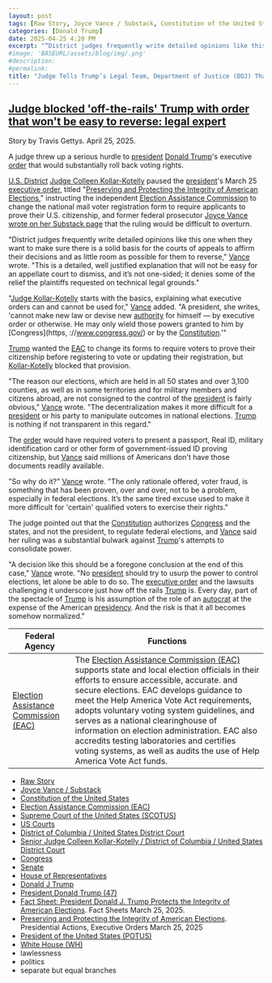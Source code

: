 ```yaml
---
layout: post
tags: [Raw Story, Joyce Vance / Substack, Constitution of the United States, Election Assistance Commission (EAC), Supreme Court of the United States (SCOTUS), US Courts, District of Columbia / United States District Court, Senior Judge Colleen Kollar-Kotelly / District of Columbia / United States District Court, Congress, Senate, House of Representatives, Donald J Trump, President Donald Trump (47), Fact Sheet: President Donald J. Trump Protects the Integrity of American Elections. Fact Sheets March 25 2025., Preserving and Protecting the Integrity of American Elections. Presidential Actions Executive Orders March 25 2025, President of the United States (POTUS), White House (WH), lawlessness, politics, separate but equal branches]
categories: [Donald Trump]
date: 2025-04-25 4:20 PM
excerpt: "“District judges frequently write detailed opinions like this one when they want to make sure there is a solid basis for the courts of appeals to affirm their decisions and as little room as possible for them to reverse. This is a detailed, well justified explanation that will not be easy for an appellate court to dismiss, and it’s not one-sided; it denies some of the relief the plaintiffs requested on technical legal grounds.” – Joyce Vance, Law Prof, MSNBC/NBC Legal Analyst" 
#image: 'BASEURL/assets/blog/img/.png'
#description:
#permalink:
title: "Judge Tells Trump’s Legal Team, Department of Justice (DOJ) That He Cannot Create Law!"
---
```



## [Judge blocked 'off-the-rails' Trump with order that won't be easy to reverse: legal expert](https://www.rawstory.com/judge-2671843169/)

Story by Travis Gettys. April 25, 2025.

A judge threw up a serious hurdle to [president](https://www.whitehouse.gov/) [Donald Trump](https://www.donaldjtrump.com/)'s executive [order](https://www.rawstory.com/five-alarm-fire-expert-warns-trump-s-new-bully-tactic-is-on-2026-election/?) that would substantially roll back voting rights.

[U.S. District](https://www.dcd.uscourts.gov/) [Judge Colleen Kollar-Kotelly](https://www.dcd.uscourts.gov/content/senior-judge-colleen-kollar-kotelly) paused the [president](https://www.whitehouse.gov/)'s March 25 [executive order](https://www.whitehouse.gov/presidential-actions/2025/03/preserving-and-protecting-the-integrity-of-american-elections/), titled "[Preserving and Protecting the Integrity of American Elections](https://www.whitehouse.gov/presidential-actions/2025/03/preserving-and-protecting-the-integrity-of-american-elections/)," instructing the independent [Election Assistance Commission](http://www.eac.gov/) to change the national mail voter registration form to require applicants to prove their U.S. citizenship, and former federal prosecutor [Joyce Vance wrote on her Substack page](https://joycevance.substack.com/p/the-executive-order-to-end-voting?r=yzqcr&triedRedirect=true) that the ruling would be difficult to overturn.

"District judges frequently write detailed opinions like this one when they want to make sure there is a solid basis for the courts of appeals to affirm their decisions and as little room as possible for them to reverse," [Vance](https://substack.com/@joycevance) wrote. "This is a detailed, well justified explanation that will not be easy for an appellate court to dismiss, and it’s not one-sided; it denies some of the relief the plaintiffs requested on technical legal grounds."

"[Judge Kollar-Kotelly](https://www.dcd.uscourts.gov/content/senior-judge-colleen-kollar-kotelly) starts with the basics, explaining what executive orders can and cannot be used for," [Vance](https://substack.com/@joycevance) added. "A president, she writes, 'cannot make new law or devise new [authority](https://www.rawstory.com/trump-voting-rights-executive-order/?) for himself — by executive order or otherwise. He may only wield those powers granted to him by [Congress](https, ://www.congress.gov/) or by the [Constitution](https://constitution.congress.gov/).'"

[Trump](https://www.donaldjtrump.com/) wanted the [EAC](http://www.eac.gov/) to change its forms to require voters to prove their citizenship before registering to vote or updating their registration, but [Kollar-Kotelly](https://www.dcd.uscourts.gov/content/senior-judge-colleen-kollar-kotelly) blocked that provision.

"The reason our elections, which are held in all 50 states and over 3,100 counties, as well as in some territories and for military members and citizens abroad, are not consigned to the control of the [president](https://www.whitehouse.gov/) is fairly obvious," [Vance](https://substack.com/@joycevance) wrote. "The decentralization makes it more difficult for a [president](https://www.whitehouse.gov/) or his party to manipulate outcomes in national elections. [Trump](https://www.donaldjtrump.com/) is nothing if not transparent in this regard."

The [order](https://www.whitehouse.gov/presidential-actions/2025/03/preserving-and-protecting-the-integrity-of-american-elections/) would have required voters to present a passport, Real ID, military identification card or other form of government-issued ID proving citizenship, but [Vance](https://substack.com/@joycevance) said millions of Americans don't have those documents readily available.

"So why do it?" [Vance](https://substack.com/@joycevance) wrote. "The only rationale offered, voter fraud, is something that has been proven, over and over, not to be a problem, especially in federal elections. It’s the same tired excuse used to make it more difficult for 'certain' qualified voters to exercise their rights."

The judge pointed out that the [Constitution](https://constitution.congress.gov/) authorizes [Congress](https://www.congress.gov/) and the states, and not the president, to regulate federal elections, and [Vance](https://substack.com/@joycevance) said her ruling was a substantial bulwark against [Trump](https://www.donaldjtrump.com/)'s attempts to consolidate power.

"A decision like this should be a foregone conclusion at the end of this case," [Vance](https://substack.com/@joycevance) wrote. "No [president](https://www.whitehouse.gov/) should try to usurp the power to control elections, let alone be able to do so. The [executive order](https://www.whitehouse.gov/presidential-actions/2025/03/preserving-and-protecting-the-integrity-of-american-elections/) and the lawsuits challenging it underscore just how off the rails [Trump](https://www.donaldjtrump.com/) is. Every day, part of the spectacle of [Trump](https://www.donaldjtrump.com/) is his assumption of the role of an [autocrat](https://www.donaldjtrump.com/) at the expense of the American [presidency](https://www.whitehouse.gov/). And the risk is that it all becomes somehow normalized."

| Federal Agency | Functions |
|---|---|
| [Election Assistance Commission (EAC)](http://www.eac.gov/) | The [Election Assistance Commission (EAC)](http://www.eac.gov/) supports state and local election officials in their efforts to ensure accessible, accurate. and secure elections. EAC develops guidance to meet the Help America Vote Act requirements, adopts voluntary voting system guidelines, and serves as a national clearinghouse of information on election administration. EAC also accredits testing laboratories and certifies voting systems, as well as audits the use of Help America Vote Act funds. |

- [Raw Story](https://www.rawstory.com/)
- [Joyce Vance / Substack](https://substack.com/@joycevance)
- [Constitution of the United States](https://constitution.congress.gov/)
- [Election Assistance Commission (EAC)](http://www.eac.gov/)
- [Supreme Court of the United States (SCOTUS)](https://www.supremecourt.gov/)
- [US Courts](https://www.uscourts.gov/)
- [District of Columbia / United States District Court](https://www.dcd.uscourts.gov/content/)
- [Senior Judge Colleen Kollar-Kotelly / District of Columbia / United States District Court](https://www.dcd.uscourts.gov/content/senior-judge-colleen-kollar-kotelly)
- [Congress](https://www.congress.gov/)
- [Senate](https://www.senate.gov/)
- [House of Representatives](https://www.house.gov/)
- [Donald J Trump](https://www.donaldjtrump.com)
- [President Donald Trump (47)](https://www.whitehouse.gov/administration/donald-j-trump/)
- [Fact Sheet: President Donald J. Trump Protects the Integrity of American Elections](https://www.whitehouse.gov/fact-sheets/2025/03/fact-sheet-president-donald-j-trump-protects-the-integrity-of-american-elections/). Fact Sheets March 25, 2025.
- [Preserving and Protecting the Integrity of American Elections](https://www.whitehouse.gov/presidential-actions/2025/03/preserving-and-protecting-the-integrity-of-american-elections/). Presidential Actions, Executive Orders March 25, 2025
- [President of the United States (POTUS)](https://www.whitehouse.gov/)
- [White House (WH)](https://www.whitehouse.gov/)
- lawlessness 
- politics 
- separate but equal branches
